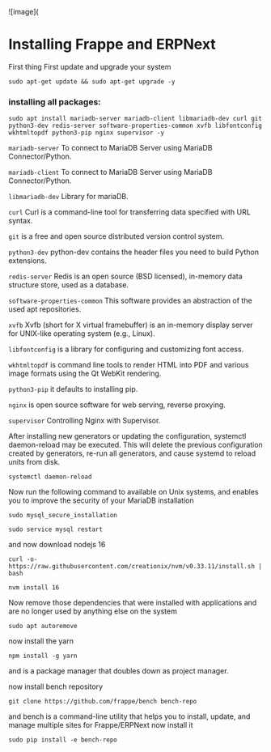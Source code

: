 ![image](
# Installing Frappe and ERPNext

First thing First update and upgrade your system

```
sudo apt-get update && sudo apt-get upgrade -y
```

### installing all packages:

```
sudo apt install mariadb-server mariadb-client libmariadb-dev curl git python3-dev redis-server software-properties-common xvfb libfontconfig wkhtmltopdf python3-pip nginx supervisor -y
```

`mariadb-server` To connect to MariaDB Server using MariaDB Connector/Python.

`mariadb-client` To connect to MariaDB Server using MariaDB Connector/Python.

`libmariadb-dev` Library for mariaDB.

`curl` Curl is a command-line tool for transferring data specified with URL syntax.

`git` is a free and open source distributed version control system.

`python3-dev` python-dev contains the header files you need to build Python extensions.

`redis-server` Redis is an open source (BSD licensed), in-memory data structure store, used as a database.

`software-properties-common` This software provides an abstraction of the used apt repositories.

`xvfb` Xvfb (short for X virtual framebuffer) is an in-memory display server for UNIX-like operating system (e.g., Linux).

`libfontconfig` is a library for configuring and customizing font access.

`wkhtmltopdf` is command line tools to render HTML into PDF and various image formats using the Qt WebKit rendering.

 `python3-pip` it defaults to installing pip.
 
 `nginx` is open source software for web serving, reverse proxying.
 
 `supervisor` Controlling Nginx with Supervisor.
 
 After installing new generators or updating the configuration, systemctl daemon-reload may be executed. This will delete the previous configuration created by generators, re-run all generators, and cause systemd to reload units from disk.
 
 ```
 systemctl daemon-reload
 ```
Now run the following command to available on Unix systems, and enables you to improve the security of your MariaDB installation

```
sudo mysql_secure_installation
```
```
sudo service mysql restart
```
and now download nodejs 16
```
curl -o- https://raw.githubusercontent.com/creationix/nvm/v0.33.11/install.sh | bash
```
```
nvm install 16
```
Now remove those dependencies that were installed with applications and are no longer used by anything else on the system
```
sudo apt autoremove
```
now install the yarn 
```
npm install -g yarn
```
and is a package manager that doubles down as project manager.

now install bench repository
```
git clone https://github.com/frappe/bench bench-repo
```
and bench is a command-line utility that helps you to install, update, and manage multiple sites for Frappe/ERPNext
now install it
```
sudo pip install -e bench-repo
```




